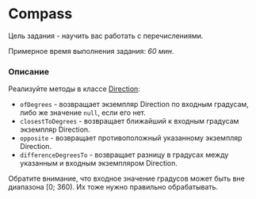 # Compass

Цель задания - научить вас работать с перечислениями. 

Примерное время выполнения задания: _60 мин_.

### Описание 
Реализуйте методы в классе [Direction](src/main/java/com/epam/rd/autotasks/Direction.java):
- `ofDegrees` - возвращает экземпляр Direction по входным градусам, либо же значение `null`, если его нет. 
- `closestToDegrees` - возвращает ближайший к входным градусам экземпляр Direction.
- `opposite` - возвращает противоположный указанному экземпляр Direction.
- `differenceDegreesTo` - возвращает разницу в градусах между указанным и входным экземпляром Direction.

Обратите внимание, что входное значение градусов может быть вне диапазона [0; 360).
Их тоже нужно правильно обрабатывать.